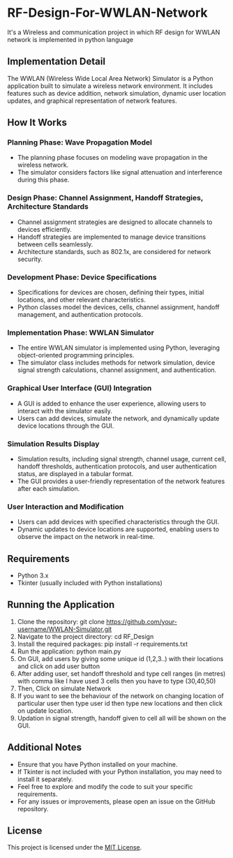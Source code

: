 # RF-Design-For-WWLAN-Network
It's a Wireless and communication project in which RF design for WWLAN network is implemented in python language

## Implementation Detail
The WWLAN (Wireless Wide Local Area Network) Simulator is a Python application built to simulate a wireless network environment. It includes features such as device addition, network simulation, dynamic user location updates, and graphical representation of network features.

## How It Works

### Planning Phase: Wave Propagation Model
- The planning phase focuses on modeling wave propagation in the wireless network.
- The simulator considers factors like signal attenuation and interference during this phase.

### Design Phase: Channel Assignment, Handoff Strategies, Architecture Standards

- Channel assignment strategies are designed to allocate channels to devices efficiently.
- Handoff strategies are implemented to manage device transitions between cells seamlessly.
- Architecture standards, such as 802.1x, are considered for network security.

### Development Phase: Device Specifications

- Specifications for devices are chosen, defining their types, initial locations, and other relevant characteristics.
- Python classes model the devices, cells, channel assignment, handoff management, and authentication protocols.

### Implementation Phase: WWLAN Simulator

- The entire WWLAN simulator is implemented using Python, leveraging object-oriented programming principles.
- The simulator class includes methods for network simulation, device signal strength calculations, channel assignment, and authentication.

### Graphical User Interface (GUI) Integration

- A GUI is added to enhance the user experience, allowing users to interact with the simulator easily.
- Users can add devices, simulate the network, and dynamically update device locations through the GUI.

### Simulation Results Display

- Simulation results, including signal strength, channel usage, current cell, handoff thresholds, authentication protocols, and user authentication status, are displayed in a tabular format.
- The GUI provides a user-friendly representation of the network features after each simulation.


### User Interaction and Modification

- Users can add devices with specified characteristics through the GUI.
- Dynamic updates to device locations are supported, enabling users to observe the impact on the network in real-time.

## Requirements
- Python 3.x
- Tkinter (usually included with Python installations)

## Running the Application
1. Clone the repository: git clone https://github.com/your-username/WWLAN-Simulator.git
2. Navigate to the project directory: cd RF_Design
3. Install the required packages: pip install -r requirements.txt
4. Run the application: python main.py
5. On GUI, add users by giving some unique id (1,2,3..) with their locations and click on add user button
6. After adding user, set handoff threshold and type cell ranges (in metres) with comma like I have used 3 cells then you have to type (30,40,50)
7. Then, Click on simulate Network
8. If you want to see the behaviour of the network on changing location of particular user then type user id then type new locations and then click on update location.
9. Updation in signal strength, handoff given to cell all will be shown on the GUI.

## Additional Notes
- Ensure that you have Python installed on your machine.
- If Tkinter is not included with your Python installation, you may need to install it separately.
- Feel free to explore and modify the code to suit your specific requirements.
- For any issues or improvements, please open an issue on the GitHub repository.

## License
This project is licensed under the [MIT License](LICENSE).
